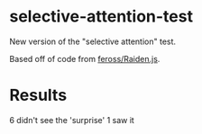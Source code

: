 selective-attention-test
========================

New version of the "selective attention" test.

Based off of code from [feross/Raiden.js](https://github.com/feross/Raiden.js).

# Results

6 didn't see the 'surprise'
1 saw it